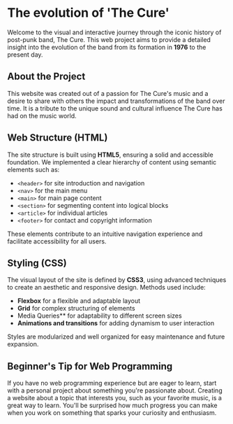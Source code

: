 # The evolution of 'The Cure'

Welcome to the visual and interactive journey through the iconic history of post-punk band, The Cure. This web project aims to provide a detailed insight into the evolution of the band from its formation in **1976** to the present day.

## About the Project

This website was created out of a passion for The Cure's music and a desire to share with others the impact and transformations of the band over time. It is a tribute to the unique sound and cultural influence The Cure has had on the music world.

## Web Structure (HTML)

The site structure is built using **HTML5**, ensuring a solid and accessible foundation. We implemented a clear hierarchy of content using semantic elements such as:

- `<header>` for site introduction and navigation
- `<nav>` for the main menu
- `<main>` for main page content
- `<section>` for segmenting content into logical blocks
- `<article>` for individual articles
- `<footer>` for contact and copyright information

These elements contribute to an intuitive navigation experience and facilitate accessibility for all users.

## Styling (CSS)

The visual layout of the site is defined by **CSS3**, using advanced techniques to create an aesthetic and responsive design. Methods used include:

- **Flexbox** for a flexible and adaptable layout
- **Grid** for complex structuring of elements
- Media Queries** for adaptability to different screen sizes
- **Animations and transitions** for adding dynamism to user interaction

Styles are modularized and well organized for easy maintenance and future expansion.

## Beginner's Tip for Web Programming

If you have no web programming experience but are eager to learn, start with a personal project about something you're passionate about. Creating a website about a topic that interests you, such as your favorite music, is a great way to learn. You'll be surprised how much progress you can make when you work on something that sparks your curiosity and enthusiasm.

